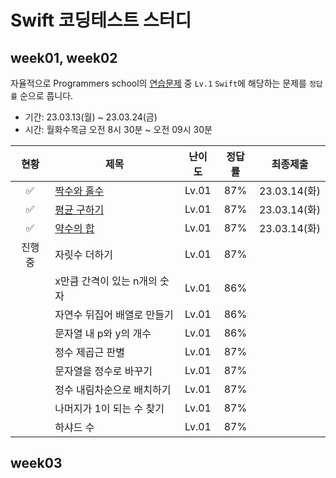# Swift 코딩테스트 스터디

## week01, week02

자율적으로 Programmers school의 [연습문제](https://school.programmers.co.kr/learn/challenges?order=acceptance_desc&levels=1&languages=swift) 중 `Lv.1` `Swift`에 해당하는 문제를 `정답률` 순으로 풉니다.

 - 기간: 23.03.13(월) ~ 23.03.24(금)
 - 시간: 월화수목금 오전 8시 30분 ~ 오전 09시 30분

| 현황 | 제목 | 난이도 | 정답률 | 최종제출 |
| :--------: | -------- | :--------: | :--------: | :--------: |
| ✅ | [짝수와 홀수](https://github.com/Rhode-park/swift-coding-test-study/blob/Rhode/week01/23.03.14(Tues)/%EC%A7%9D%EC%88%98%EC%99%80%20%ED%99%80%EC%88%98.playground/Contents.swift) | Lv.01 | 87% | 23.03.14(화) |
| ✅ | [평균 구하기](https://github.com/Rhode-park/swift-coding-test-study/tree/Rhode/week01/23.03.14(Tues)/%ED%8F%89%EA%B7%A0%20%EA%B5%AC%ED%95%98%EA%B8%B0.playground/Contents.swift) | Lv.01 | 87% | 23.03.14(화) |
| ✅ | [약수의 합](https://github.com/Rhode-park/swift-coding-test-study/blob/Rhode/week01/23.03.14(Tues)/%EC%95%BD%EC%88%98%EC%9D%98%20%ED%95%A9.playground/Contents.swift) | Lv.01 | 87% | 23.03.14(화) |
| 진행 중 | 자릿수 더하기 | Lv.01 | 87% |  |
|  | x만큼 간격이 있는 n개의 숫자 | Lv.01 | 86% |  |
|  | 자연수 뒤집어 배열로 만들기 | Lv.01 | 86% |  |
|  | 문자열 내 p와 y의 개수 | Lv.01 | 86% |  |
|  | 정수 제곱근 판별 | Lv.01 | 87% |  |
|  | 문자열을 정수로 바꾸기 | Lv.01 | 87% |  |
|  | 정수 내림차순으로 배치하기 | Lv.01 | 87% |  |
|  | 나머지가 1이 되는 수 찾기 | Lv.01 | 87% |  |
|  | 하샤드 수 | Lv.01 | 87% |  |

## week03
